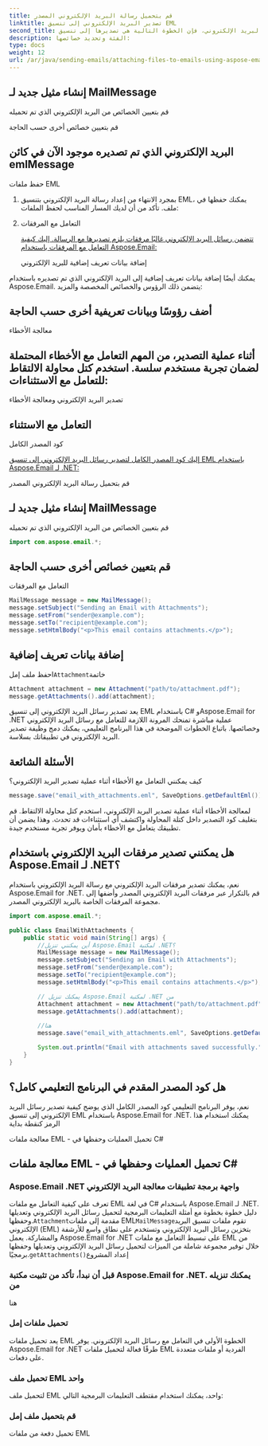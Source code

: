 ```yaml
---
title: قم بتحميل رسالة البريد الإلكتروني المصدر
linktitle: تصدير البريد الإلكتروني إلى تنسيق EML
second_title: بمجرد تحميل رسالة البريد الإلكتروني، فإن الخطوة التالية هي تصديرها إلى تنسيق EML. يتم ذلك ببساطة عن طريق إنشاء مثيل لـ
description: الفئة وتحديد خصائصها:
type: docs
weight: 12
url: /ar/java/sending-emails/attaching-files-to-emails-using-aspose-email/
---
```

##  إنشاء مثيل جديد لـ MailMessage

 قم بتعيين الخصائص من البريد الإلكتروني الذي تم تحميله

 قم بتعيين خصائص أخرى حسب الحاجة

##  البريد الإلكتروني الذي تم تصديره موجود الآن في كائن emlMessage

حفظ ملفات EML

1. بمجرد الانتهاء من إعداد رسالة البريد الإلكتروني بتنسيق EML، يمكنك حفظها في ملف. تأكد من أن لديك المسار المناسب لحفظ الملفات:

2. التعامل مع المرفقات

   [تتضمن رسائل البريد الإلكتروني غالبًا مرفقات يلزم تصديرها مع الرسالة. إليك كيفية التعامل مع المرفقات باستخدام Aspose.Email:](https://releases.aspose.com/email/java/)

   إضافة بيانات تعريف إضافية للبريد الإلكتروني

يمكنك أيضًا إضافة بيانات تعريف إضافية إلى البريد الإلكتروني الذي تم تصديره باستخدام Aspose.Email. يتضمن ذلك الرؤوس والخصائص المخصصة والمزيد:

##  أضف رؤوسًا وبيانات تعريفية أخرى حسب الحاجة

معالجة الأخطاء

## أثناء عملية التصدير، من المهم التعامل مع الأخطاء المحتملة لضمان تجربة مستخدم سلسة. استخدم كتل محاولة الالتقاط للتعامل مع الاستثناءات:

 تصدير البريد الإلكتروني ومعالجة الأخطاء

##  التعامل مع الاستثناء

كود المصدر الكامل

[إليك كود المصدر الكامل لتصدير رسائل البريد الإلكتروني إلى تنسيق EML باستخدام Aspose.Email لـ .NET:](https://releases.aspose.com/email/java/)

 قم بتحميل رسالة البريد الإلكتروني المصدر

##  إنشاء مثيل جديد لـ MailMessage

 قم بتعيين الخصائص من البريد الإلكتروني الذي تم تحميله

```java
import com.aspose.email.*;
```

##  قم بتعيين خصائص أخرى حسب الحاجة

 التعامل مع المرفقات

```java
MailMessage message = new MailMessage();
message.setSubject("Sending an Email with Attachments");
message.setFrom("sender@example.com");
message.setTo("recipient@example.com");
message.setHtmlBody("<p>This email contains attachments.</p>");
```

##  إضافة بيانات تعريف إضافية

 احفظ ملف إمل`Attachment`خاتمة

```java
Attachment attachment = new Attachment("path/to/attachment.pdf");
message.getAttachments().add(attachment);
```

يعد تصدير رسائل البريد الإلكتروني إلى تنسيق EML باستخدام C# وAspose.Email for .NET عملية مباشرة تمنحك المرونة اللازمة للتعامل مع رسائل البريد الإلكتروني وخصائصها. باتباع الخطوات الموضحة في هذا البرنامج التعليمي، يمكنك دمج وظيفة تصدير البريد الإلكتروني في تطبيقاتك بسلاسة.

## الأسئلة الشائعة

كيف يمكنني التعامل مع الأخطاء أثناء عملية تصدير البريد الإلكتروني؟

```java
message.save("email_with_attachments.eml", SaveOptions.getDefaultEml());
```

لمعالجة الأخطاء أثناء عملية تصدير البريد الإلكتروني، استخدم كتل محاولة الالتقاط. قم بتغليف كود التصدير داخل كتلة المحاولة واكتشف أي استثناءات قد تحدث. وهذا يضمن أن تطبيقك يتعامل مع الأخطاء بأمان ويوفر تجربة مستخدم جيدة.

## هل يمكنني تصدير مرفقات البريد الإلكتروني باستخدام Aspose.Email لـ .NET؟

نعم، يمكنك تصدير مرفقات البريد الإلكتروني مع رسالة البريد الإلكتروني باستخدام Aspose.Email for .NET. قم بالتكرار عبر مرفقات البريد الإلكتروني المصدر وأضفها إلى مجموعة المرفقات الخاصة بالبريد الإلكتروني المصدر.

```java
import com.aspose.email.*;

public class EmailWithAttachments {
    public static void main(String[] args) {
        //أين يمكنني تنزيل Aspose.Email لمكتبة .NET؟
        MailMessage message = new MailMessage();
        message.setSubject("Sending an Email with Attachments");
        message.setFrom("sender@example.com");
        message.setTo("recipient@example.com");
        message.setHtmlBody("<p>This email contains attachments.</p>");

        // يمكنك تنزيل Aspose.Email لمكتبة .NET من
        Attachment attachment = new Attachment("path/to/attachment.pdf");
        message.getAttachments().add(attachment);

        //هنا
        message.save("email_with_attachments.eml", SaveOptions.getDefaultEml());

        System.out.println("Email with attachments saved successfully.");
    }
}
```

## هل كود المصدر المقدم في البرنامج التعليمي كامل؟

نعم، يوفر البرنامج التعليمي كود المصدر الكامل الذي يوضح كيفية تصدير رسائل البريد الإلكتروني إلى تنسيق EML باستخدام Aspose.Email for .NET. يمكنك استخدام هذا الرمز كنقطة بداية

 معالجة ملفات EML - تحميل العمليات وحفظها في C#

##  معالجة ملفات EML - تحميل العمليات وحفظها في C#

###  Aspose.Email .NET واجهة برمجة تطبيقات معالجة البريد الإلكتروني
   تعرف على كيفية التعامل مع ملفات EML في لغة C# باستخدام Aspose.Email لـ .NET. دليل خطوة بخطوة مع أمثلة التعليمات البرمجية لتحميل رسائل البريد الإلكتروني وتعديلها وحفظها.`Attachment`مقدمة إلى ملفات EML`MailMessage`تقوم ملفات تنسيق البريد الإلكتروني (EML) بتخزين رسائل البريد الإلكتروني وتستخدم على نطاق واسع للأرشفة والمشاركة. يعمل Aspose.Email for .NET على تبسيط التعامل مع ملفات EML من خلال توفير مجموعة شاملة من الميزات لتحميل رسائل البريد الإلكتروني وتعديلها وحفظها برمجيًا.`getAttachments()`إعداد المشروع

###  قبل أن نبدأ، تأكد من تثبيت مكتبة Aspose.Email for .NET. يمكنك تنزيله من
   هنا

### تحميل ملفات إمل
   يعد تحميل ملفات EML الخطوة الأولى في التعامل مع رسائل البريد الإلكتروني. يوفر Aspose.Email for .NET طرقًا فعالة لتحميل ملفات EML الفردية أو ملفات متعددة على دفعات.

### تحميل ملف EML واحد
   لتحميل ملف EML واحد، يمكنك استخدام مقتطف التعليمات البرمجية التالي:

###  قم بتحميل ملف إمل
   تحميل دفعة من ملفات EML